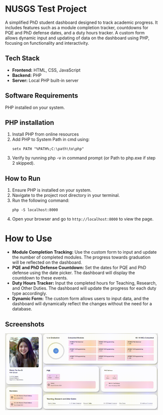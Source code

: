 # NUSGS Test Project
A simplified PhD student dashboard designed to track academic progress. It includes features such as a module completion tracker, countdowns for PQE and PhD defense dates, and a duty hours tracker. A custom form allows dynamic input and updating of data on the dashboard using PHP, focusing on functionality and interactivity.

## Tech Stack
* **Frontend:** HTML, CSS, JavaScript
* **Backend:** PHP
* **Server:** Local PHP built-in server

## Software Requirements
PHP installed on your system.

## PHP installation
1. Install PHP from online resources
2. Add PHP to System Path in cmd using: 
   ```
   setx PATH "%PATH%;C:\path\to\php"
   ```
3. Verify by running php -v in command prompt (or Path to php.exe if step 2 skipped).

## How to Run
1. Ensure PHP is installed on your system.
2. Navigate to the project root directory in your terminal.
3. Run the following command:
   ```
   php -S localhost:8000
   ```
4. Open your browser and go to `http://localhost:8000` to view the page.

# How to Use
* **Module Completion Tracking:** Use the custom form to input and update the number of completed modules. The progress towards graduation will be reflected on the dashboard.
* **PQE and PhD Defense Countdown:** Set the dates for PQE and PhD defense using the date picker. The dashboard will display the countdown to these events.
* **Duty Hours Tracker:** Input the completed hours for Teaching, Research, and Other Duties. The dashboard will update the progress for each duty type accordingly.
* **Dynamic Form:** The custom form allows users to input data, and the dashboard will dynamically reflect the changes without the need for a database.

## Screenshots
![screenshot](./images/dashboard.gif)